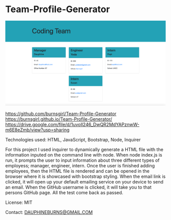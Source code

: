 # Team-Profile-Generator

<img src="Assests/one.png">

https://github.com/burnsgirl/Team-Profile-Generator
https://burnsgirl.github.io/Team-Profile-Generator/
https://drive.google.com/file/d/1uvoIl246_DwQR2MdYAPznwW-m6E8eZmb/view?usp=sharing

Technologies used: HTML, JavaScript, Bootstrap, Node, Inquirer

For this project I used inquirer to dynamically generate a HTML file with the information inputed on the command line with node. When node index.js is run, it prompts the user to input information about three different types of employess; manager, engineer, intern. Once the user is finished adding employees, then the HTML file is rendered and can be opened in the browser where it is showcased with bootstrap styling. When the email link is clicked, it will open up your default emailing service on your device to send an email. When the GitHub username is clicked, it will take you to that persons GitHub page. All the test come back as passed.

License: MIT

Contact: DAUPHINEBURNS@GMAIL.COM